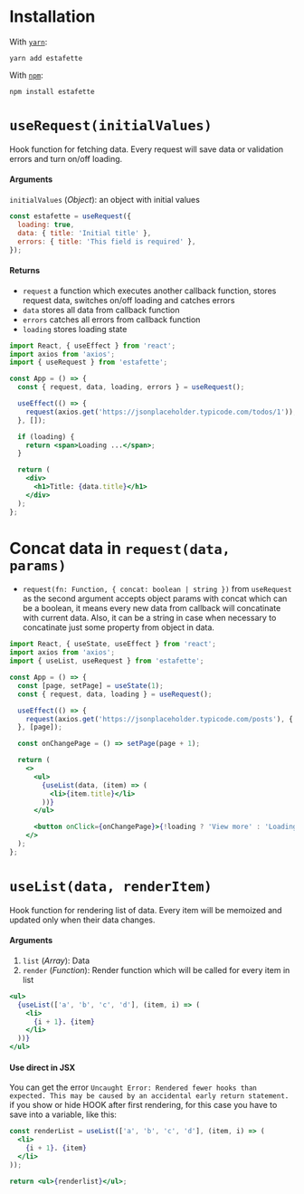 # Installation

With [`yarn`](https://yarnpkg.com/):

```
yarn add estafette
```

With [`npm`](https://npmjs.org/):

```
npm install estafette
```

# `useRequest(initialValues)`

Hook function for fetching data.
Every request will save data or validation errors and turn on/off loading.

#### Arguments

`initialValues` (_Object_): an object with initial values

```jsx
const estafette = useRequest({
  loading: true,
  data: { title: 'Initial title' },
  errors: { title: 'This field is required' },
});
```

#### Returns

- `request` a function which executes another callback function, stores request data, switches on/off loading and catches errors
- `data` stores all data from callback function
- `errors` catches all errors from callback function
- `loading` stores loading state

```jsx
import React, { useEffect } from 'react';
import axios from 'axios';
import { useRequest } from 'estafette';

const App = () => {
  const { request, data, loading, errors } = useRequest();

  useEffect(() => {
    request(axios.get('https://jsonplaceholder.typicode.com/todos/1'));
  }, []);

  if (loading) {
    return <span>Loading ...</span>;
  }

  return (
    <div>
      <h1>Title: {data.title}</h1>
    </div>
  );
};
```

# Concat data in `request(data, params)`

- `request(fn: Function, { concat: boolean | string })` from `useRequest` as the second argument accepts object params with concat which can be a boolean, it means every new data from callback will concatinate with current data. Also, it can be a string in case when necessary to concatinate just some property from object in data.

```jsx
import React, { useState, useEffect } from 'react';
import axios from 'axios';
import { useList, useRequest } from 'estafette';

const App = () => {
  const [page, setPage] = useState(1);
  const { request, data, loading } = useRequest();

  useEffect(() => {
    request(axios.get('https://jsonplaceholder.typicode.com/posts'), { concat: page > 1 });
  }, [page]);

  const onChangePage = () => setPage(page + 1);

  return (
    <>
      <ul>
        {useList(data, (item) => (
          <li>{item.title}</li>
        ))}
      </ul>

      <button onClick={onChangePage}>{!loading ? 'View more' : 'Loading'}</button>
    </>
  );
};
```

# `useList(data, renderItem)`

Hook function for rendering list of data.
Every item will be memoized and updated only when their data changes.

#### Arguments

1. `list` (_Array_): Data
2. `render` (_Function_): Render function which will be called for every item in list

```jsx
<ul>
  {useList(['a', 'b', 'c', 'd'], (item, i) => (
    <li>
      {i + 1}. {item}
    </li>
  ))}
</ul>
```

#### Use direct in JSX

You can get the error `Uncaught Error: Rendered fewer hooks than expected. This may be caused by an accidental early return statement.` if you show or hide HOOK after first rendering, for this case you have to save into a variable, like this:

```jsx
const renderList = useList(['a', 'b', 'c', 'd'], (item, i) => (
  <li>
    {i + 1}. {item}
  </li>
));

return <ul>{renderlist}</ul>;
```
